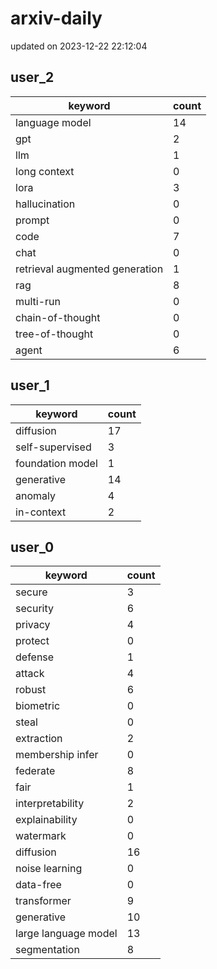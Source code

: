 # arxiv-daily
updated on 2023-12-22 22:12:04
## user_2
| keyword | count |
| - | - |
| language model | 14 |
| gpt | 2 |
| llm | 1 |
| long context | 0 |
| lora | 3 |
| hallucination | 0 |
| prompt | 0 |
| code | 7 |
| chat | 0 |
| retrieval augmented generation | 1 |
| rag | 8 |
| multi-run | 0 |
| chain-of-thought | 0 |
| tree-of-thought | 0 |
| agent | 6 |
## user_1
| keyword | count |
| - | - |
| diffusion | 17 |
| self-supervised | 3 |
| foundation model | 1 |
| generative | 14 |
| anomaly | 4 |
| in-context | 2 |
## user_0
| keyword | count |
| - | - |
| secure | 3 |
| security | 6 |
| privacy | 4 |
| protect | 0 |
| defense | 1 |
| attack | 4 |
| robust | 6 |
| biometric | 0 |
| steal | 0 |
| extraction | 2 |
| membership infer | 0 |
| federate | 8 |
| fair | 1 |
| interpretability | 2 |
| explainability | 0 |
| watermark | 0 |
| diffusion | 16 |
| noise learning | 0 |
| data-free | 0 |
| transformer | 9 |
| generative | 10 |
| large language model | 13 |
| segmentation | 8 |
